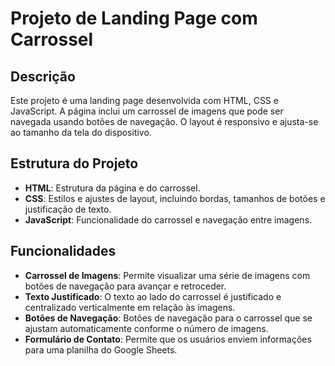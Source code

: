 # Projeto de Landing Page com Carrossel

## Descrição

Este projeto é uma landing page desenvolvida com HTML, CSS e JavaScript. A página inclui um carrossel de imagens que pode ser navegada usando botões de navegação. O layout é responsivo e ajusta-se ao tamanho da tela do dispositivo.

## Estrutura do Projeto

- **HTML**: Estrutura da página e do carrossel.
- **CSS**: Estilos e ajustes de layout, incluindo bordas, tamanhos de botões e justificação de texto.
- **JavaScript**: Funcionalidade do carrossel e navegação entre imagens.

## Funcionalidades

- **Carrossel de Imagens**: Permite visualizar uma série de imagens com botões de navegação para avançar e retroceder.
- **Texto Justificado**: O texto ao lado do carrossel é justificado e centralizado verticalmente em relação às imagens.
- **Botões de Navegação**: Botões de navegação para o carrossel que se ajustam automaticamente conforme o número de imagens.
- **Formulário de Contato**: Permite que os usuários enviem informações para uma planilha do Google Sheets.
